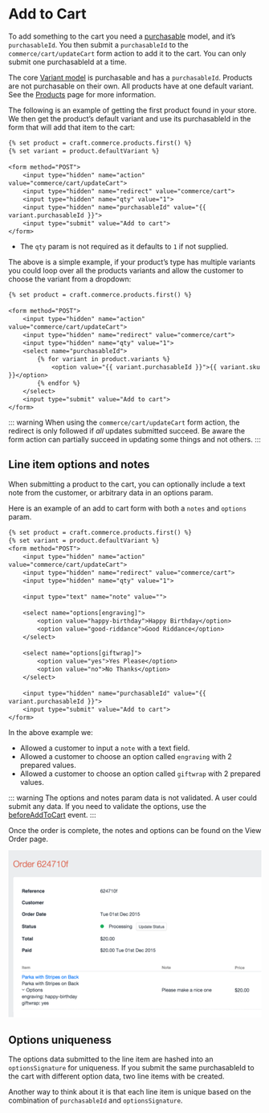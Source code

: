 # Add to Cart

To add something to the cart you need a [purchasable](purchasables.md) model, and it’s `purchasableId`. You then submit a `purchasableId` to  the `commerce/cart/updateCart` form action to add it to the cart. You can only submit one purchasableId at a time.

The core [Variant model](variant-model.md) is purchasable and has a `purchasableId`. Products are not purchasable on their own. All products have at one default variant. See the [Products](products.md) page for more information.

The following is an example of getting the first product found in your store. We then get the product’s default variant and use its purchasableId in the form that will add that item to the cart:

```twig
{% set product = craft.commerce.products.first() %}
{% set variant = product.defaultVariant %}

<form method="POST">
    <input type="hidden" name="action" value="commerce/cart/updateCart">
    <input type="hidden" name="redirect" value="commerce/cart">
    <input type="hidden" name="qty" value="1">
    <input type="hidden" name="purchasableId" value="{{ variant.purchasableId }}">
    <input type="submit" value="Add to cart">
</form>
```
* The `qty` param is not required as it defaults to `1` if not supplied.

The above is a simple example, if your product’s type has multiple variants you could loop over all the products variants and allow the customer to choose the variant from a dropdown:

```twig
{% set product = craft.commerce.products.first() %}

<form method="POST">
    <input type="hidden" name="action" value="commerce/cart/updateCart">
    <input type="hidden" name="redirect" value="commerce/cart">
    <input type="hidden" name="qty" value="1">
    <select name="purchasableId">
        {% for variant in product.variants %}
            <option value="{{ variant.purchasableId }}">{{ variant.sku }}</option>
        {% endfor %}
    </select>
    <input type="submit" value="Add to cart">
</form>
```

::: warning
When using the `commerce/cart/updateCart` form action, the redirect is only followed if *all* updates submitted succeed. Be aware the form action can partially succeed in updating some things and not others.
:::

## Line item options and notes

When submitting a product to the cart, you can optionally include a text note from the customer, or arbitrary data in an options param.

Here is an example of an add to cart form with both a `notes` and `options` param.

```twig
{% set product = craft.commerce.products.first() %}
{% set variant = product.defaultVariant %}
<form method="POST">
    <input type="hidden" name="action" value="commerce/cart/updateCart">
    <input type="hidden" name="redirect" value="commerce/cart">
    <input type="hidden" name="qty" value="1">

    <input type="text" name="note" value="">

    <select name="options[engraving]">
        <option value="happy-birthday">Happy Birthday</option>
        <option value="good-riddance">Good Riddance</option>
    </select>

    <select name="options[giftwrap]">
        <option value="yes">Yes Please</option>
        <option value="no">No Thanks</option>
    </select>

    <input type="hidden" name="purchasableId" value="{{ variant.purchasableId }}">
    <input type="submit" value="Add to cart">
</form>
```

In the above example we:

- Allowed a customer to input a `note` with a text field.
- Allowed a customer to choose an option called `engraving` with 2 prepared values.
- Allowed a customer to choose an option called `giftwrap` with 2 prepared values.

::: warning
The options and notes param data is not validated. A user could submit any data. If you need to validate the options, use the [beforeAddToCart](https://craftcommerce.com/docs/events-reference#commerce_cart.onbeforeaddtocart) event.
:::

Once the order is complete, the notes and options can be found on the View Order page.

<img src="./assets/lineitem-options-review.png" width="509" alt="Line Item Option Review.">

## Options uniqueness

The options data submitted to the line item are hashed into an `optionsSignature` for uniqueness. If you submit the same purchasableId to the cart with different option data, two line items with be created.

Another way to think about it is that each line item is unique based on the combination of `purchasableId` and `optionsSignature`.
